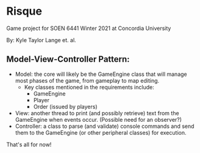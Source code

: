 # Risque
Game project for SOEN 6441 Winter 2021 at Concordia University

By: Kyle Taylor Lange et. al.

## Model-View-Controller Pattern:
* Model: the core will likely be the GameEngine class that will manage most phases of the game, from gameplay to map editing.
  * Key classes mentioned in the requirements include:
    * GameEngine
    * Player
    * Order (issued by players)
* View: another thread to print (and possibly retrieve) text from the GameEngine when events occur. (Possible need for an observer?)
* Controller: a class to parse (and validate) console commands and send them to the GameEngine (or other peripheral classes) for execution.

That's all for now!
